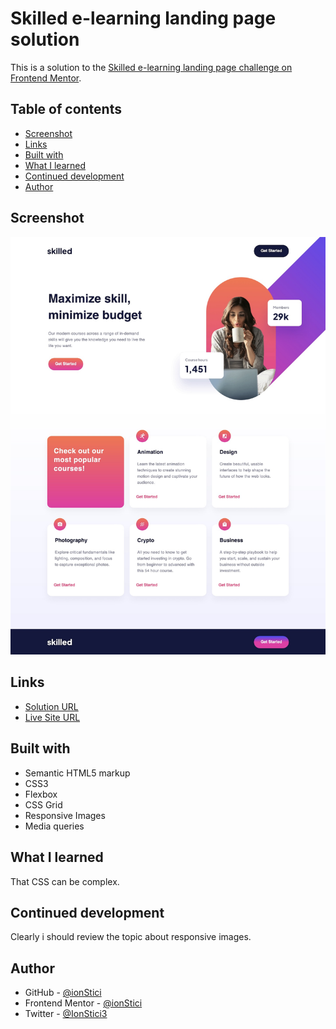 # **Skilled e-learning landing page solution**

This is a solution to the [Skilled e-learning landing page challenge on Frontend Mentor](https://www.frontendmentor.io/challenges/skilled-elearning-landing-page-S1ObDrZ8q).

## **Table of contents**

- [Screenshot](#screenshot)
- [Links](#links)
- [Built with](#built-with)
- [What I learned](#what-i-learned)
- [Continued development](#continued-development)
- [Author](#author)

## **Screenshot**

![](./assets/screenshot.jpeg)

## **Links**

- [Solution URL](https://github.com/ionStici/skilled-elearning-landing-page)
- [Live Site URL](https://ionstici.github.io/skilled-elearning-landing-page)

## **Built with**

- Semantic HTML5 markup
- CSS3
- Flexbox
- CSS Grid
- Responsive Images
- Media queries

## **What I learned**

That CSS can be complex.

## **Continued development**

Clearly i should review the topic about responsive images.

## **Author**

- GitHub - [@ionStici](https://github.com/ionStici)
- Frontend Mentor - [@ionStici](https://www.frontendmentor.io/profile/ionStici)
- Twitter - [@IonStici3](https://twitter.com/IonStici3)
